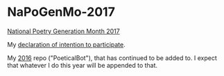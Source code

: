 # NaPoGenMo-2017
[National Poetry Generation Month 2017](https://github.com/NaPoGenMo/NaPoGenMo2017)

My [declaration of intention to participate](https://github.com/NaPoGenMo/NaPoGenMo2017/issues/4).

My [2016](https://github.com/MichaelPaulukonis/NaPoGenMo2016/) repo ("PoeticalBot"), that has continued to be added to. I expect that whatever I do this year will be appended to that.
